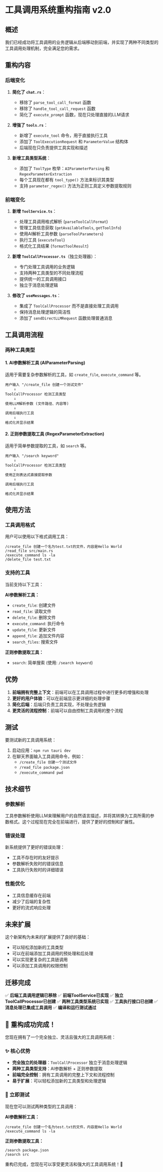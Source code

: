# 工具调用系统重构指南 v2.0

## 概述

我们已经成功将工具调用的业务逻辑从后端移动到前端，并实现了两种不同类型的工具调用处理机制，完全满足您的需求。

## 重构内容

### 后端变化

1. **简化了 `chat.rs`**：
   - 移除了 `parse_tool_call_format` 函数
   - 移除了 `handle_tool_call_request` 函数
   - 简化了 `execute_prompt` 函数，现在只处理直接的LLM请求

2. **增强了 `tools.rs`**：
   - 新增了 `execute_tool` 命令，用于直接执行工具
   - 添加了 `ToolExecutionRequest` 和 `ParameterValue` 结构体
   - 后端现在只负责提供工具实现和描述

3. **新增工具类型系统**：
   - 添加了 `ToolType` 枚举：`AIParameterParsing` 和 `RegexParameterExtraction`
   - 每个工具现在都有 `tool_type()` 方法来标识其类型
   - 支持 `parameter_regex()` 方法为正则工具定义参数提取规则

### 前端变化

1. **新增 `ToolService.ts`**：
   - 处理工具调用格式解析 (`parseToolCallFormat`)
   - 管理工具信息获取 (`getAvailableTools`, `getToolInfo`)
   - 使用AI解析工具参数 (`parseToolParameters`)
   - 执行工具 (`executeTool`)
   - 格式化工具结果 (`formatToolResult`)

2. **新增 `ToolCallProcessor.ts`**（独立处理器）：
   - 专门处理工具调用的业务逻辑
   - 支持两种工具类型的不同处理流程
   - 提供统一的工具调用接口
   - 独立于消息处理逻辑

3. **修改了 `useMessages.ts`**：
   - 集成了 `ToolCallProcessor` 而不是直接处理工具调用
   - 保持消息处理逻辑的简洁性
   - 添加了 `sendDirectLLMRequest` 函数处理普通消息

## 工具调用流程

### 两种工具类型

#### 1. AI参数解析工具 (AIParameterParsing)
适用于需要复杂参数解析的工具，如 `create_file`, `execute_command` 等。

```text
用户输入 "/create_file 创建一个测试文件"
    ↓
ToolCallProcessor 检测工具类型
    ↓
使用LLM解析参数 (文件路径、内容等)
    ↓
调用后端执行工具
    ↓
格式化并显示结果
```

#### 2. 正则参数提取工具 (RegexParameterExtraction)
适用于简单参数提取的工具，如 `search` 等。

```text
用户输入 "/search keyword"
    ↓
ToolCallProcessor 检测工具类型
    ↓
使用正则表达式直接提取参数
    ↓
调用后端执行工具
    ↓
格式化并显示结果
```

## 使用方法

### 工具调用格式

用户可以使用以下格式调用工具：

```
/create_file 创建一个名为test.txt的文件，内容是Hello World
/read_file src/main.rs
/execute_command ls -la
/delete_file test.txt
```

### 支持的工具

当前支持以下工具：

**AI参数解析工具：**

- `create_file`: 创建文件
- `read_file`: 读取文件
- `delete_file`: 删除文件
- `execute_command`: 执行命令
- `update_file`: 更新文件
- `append_file`: 追加文件内容
- `search_files`: 搜索文件

**正则参数提取工具：**

- `search`: 简单搜索 (使用: `/search keyword`)

## 优势

1. **前端拥有完整上下文**：前端可以在工具调用过程中进行更多的增强和处理
2. **更好的用户体验**：可以在前端显示更详细的处理步骤
3. **简化后端**：后端只负责工具实现，不处理业务逻辑
4. **更灵活的流程控制**：前端可以自由控制工具调用的整个流程

## 测试

要测试新的工具调用系统：

1. 启动应用：`npm run tauri dev`
2. 在聊天界面输入工具调用命令，例如：
   - `/create_file 创建一个测试文件`
   - `/read_file package.json`
   - `/execute_command pwd`

## 技术细节

### 参数解析

工具参数解析使用LLM来理解用户的自然语言描述，并将其转换为工具所需的参数格式。这个过程现在完全在前端进行，提供了更好的控制和扩展性。

### 错误处理

新系统提供了更好的错误处理：
- 工具不存在时的友好提示
- 参数解析失败时的错误信息
- 工具执行失败时的详细错误

### 性能优化

- 工具信息缓存在前端
- 减少了后端的复杂性
- 更好的流式响应处理

## 未来扩展

这个新架构为未来的扩展提供了良好的基础：
- 可以轻松添加新的工具类型
- 可以在前端添加工具调用的预处理和后处理
- 可以实现更复杂的工具链调用
- 可以添加工具调用的权限控制

## 迁移完成

✅ **后端工具调用逻辑已移除**
✅ **前端ToolService已实现**
✅ **独立ToolCallProcessor已创建**
✅ **两种工具类型系统已实现**
✅ **工具执行接口已创建**
✅ **消息处理已集成工具调用**
✅ **编译和运行测试通过**

## 🎉 重构成功完成！

您现在拥有了一个完全独立、灵活且强大的工具调用系统：

### ✨ **核心优势**
- **完全独立的处理器**：`ToolCallProcessor` 独立于消息处理逻辑
- **两种工具类型支持**：AI参数解析 + 正则参数提取
- **前端完全控制**：拥有工具调用的完整上下文和流程控制
- **易于扩展**：可以轻松添加新的工具类型和处理逻辑

### 🚀 **立即测试**
现在您可以测试两种类型的工具调用：

**AI参数解析工具：**
```
/create_file 创建一个名为test.txt的文件，内容是Hello World
/execute_command ls -la
```

**正则参数提取工具：**
```
/search package.json
/search src
```

重构已完成，您现在可以享受更灵活和强大的工具调用系统！🎊
